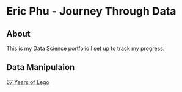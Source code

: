 # Eric Phu - Journey Through Data
## About
This is my Data Science portfolio I set up to track my progress.

## Data Manipulaion
[67 Years of Lego](https://github.com/phutondog/data_science_portfolio/blob/master/Exploring%2067%20years%20of%20LEGO/Exploring%20Lego.ipynb)
